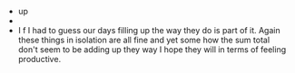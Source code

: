 - up
-
- I f I had to guess our days filling up the way they do is part of it. Again these things in isolation are all fine and yet some how the sum total don't seem to be adding up they way I hope they will in terms of feeling productive.